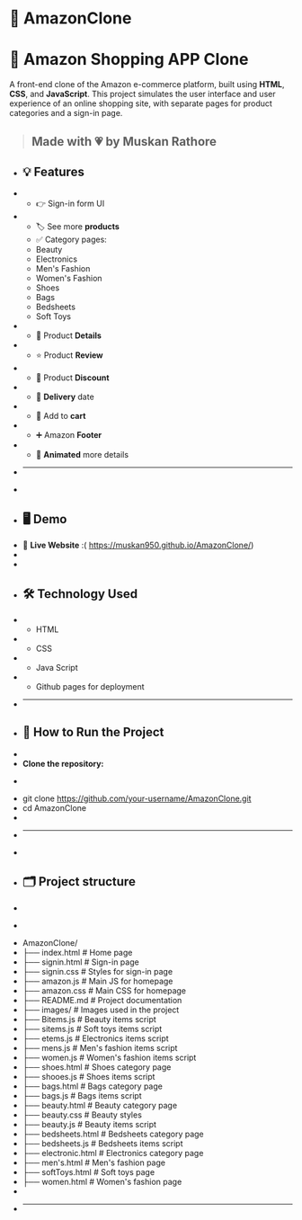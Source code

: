 # 🛒 AmazonClone
# 🎁 Amazon Shopping APP Clone
A front-end clone of the Amazon e-commerce platform, built using **HTML**, **CSS**, and **JavaScript**. This project simulates the user interface and user experience of an online shopping site, with separate pages for product categories and a sign-in page.
> Made with 💗 by Muskan Rathore 
> ---
+ ## 💡 Features
+ - 👉 Sign-in form UI
+ - 🏷️ See more **products**
  - ✅ Category pages:
  - Beauty
  - Electronics
  - Men's Fashion
  - Women's Fashion
  - Shoes
  - Bags
  - Bedsheets
  - Soft Toys
+ - 🎀 Product **Details**
+ - ⭐ Product **Review** 
+ - 🤩 Product **Discount**
+ - 🚛 **Delivery** date
+ - 🛒 Add to **cart**
+ - ➕ Amazon **Footer**
+ - 🔮 **Animated** more details
+  ---
+
+ ## 🖥️ Demo 
+ 🔗  **Live Website** :( https://muskan950.github.io/AmazonClone/)
+
+
+ ## 🛠️ Technology Used
+ - HTML
+ - CSS 
+ - Java Script
+ - Github pages for deployment
+ ---
+ ## 🧪 How to Run the Project
+
+ **Clone the repository:**
+  ```bash
+  git clone https://github.com/your-username/AmazonClone.git
+  cd AmazonClone
+
+ ---
+
+  ## 🗂️ Project structure
+ 
+ ``` 
+ AmazonClone/
+ ├── index.html # Home page
+ ├── signin.html # Sign-in page
+ ├── signin.css # Styles for sign-in page
+ ├── amazon.js # Main JS for homepage
+ ├── amazon.css # Main CSS for homepage
+ ├── README.md # Project documentation
+ ├── images/ # Images used in the project
+ ├── Bitems.js # Beauty items script
+ ├── sitems.js # Soft toys items script
+ ├── etems.js # Electronics items script
+ ├── mens.js # Men's fashion items script
+ ├── women.js # Women's fashion items script
+ ├── shoes.html # Shoes category page
+ ├── shooes.js # Shoes items script
+ ├── bags.html # Bags category page
+ ├── bags.js # Bags items script
+ ├── beauty.html # Beauty category page
+ ├── beauty.css # Beauty styles
+ ├── beauty.js # Beauty items script
+ ├── bedsheets.html # Bedsheets category page
+ ├── bedsheets.js # Bedsheets items script
+ ├── electronic.html # Electronics category page
+ ├── men's.html # Men's fashion page
+ ├── softToys.html # Soft toys page
+ ├── women.html # Women's fashion page
+
+ ---
